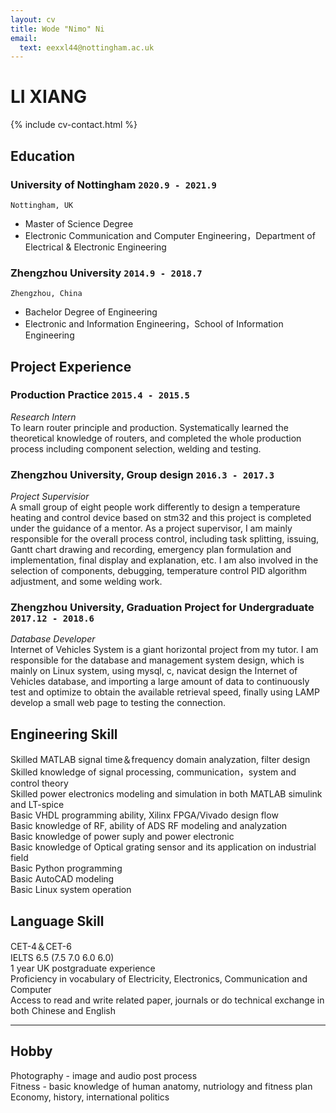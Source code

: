 ```yaml
---
layout: cv
title: Wode "Nimo" Ni
email:
  text: eexxl44@nottingham.ac.uk
---
```


# **LI** **XIANG**

<!--
include contact information from the front matter
Supported arguments:
    - homepage: url, text
    - phone
    - email
-->

{% include cv-contact.html %}

## Education

### **University of Nottingham** `2020.9 - 2021.9`

```
Nottingham, UK
```

- Master of Science Degree
- Electronic Communication and Computer Engineering，Department of Electrical & Electronic Engineering 

### **Zhengzhou University** `2014.9 - 2018.7`

```
Zhengzhou, China
```

- Bachelor Degree of Engineering
- Electronic and Information Engineering，School of Information Engineering


## Project Experience

### **Production Practice** `2015.4 - 2015.5`

_Research Intern_<br>
To learn router principle and production. Systematically learned the theoretical knowledge of routers, and completed the whole production process including component selection, welding and testing.

### **Zhengzhou University, Group design** `2016.3 - 2017.3`

_Project Supervisior_<br>
A small group of eight people work differently to design a temperature heating and control device based on stm32 and this project is completed under the guidance of a mentor. As a project supervisor, I am mainly responsible for the overall process control, including task splitting, issuing, Gantt chart drawing and recording, emergency plan formulation and implementation, final display and explanation, etc. I am also involved in the selection of components, debugging, temperature control PID algorithm adjustment, and some welding work.

### **Zhengzhou University, Graduation Project for Undergraduate** `2017.12 - 2018.6`
_Database Developer_<br>
Internet of Vehicles System is a giant horizontal project from my tutor. I am responsible for the database and management system design, which is mainly on Linux system, using mysql, c, navicat design the Internet of Vehicles database, and importing a large amount of data to continuously test and optimize to obtain the available retrieval speed, finally using LAMP develop a small web page to testing the connection. 

## Engineering Skill

Skilled MATLAB signal time＆frequency domain analyzation, filter design <br>
Skilled knowledge of signal processing, communication，system and control theory <br>
Skilled power electronics modeling and simulation in both MATLAB simulink and LT-spice <br>
Basic VHDL programming ability, Xilinx FPGA/Vivado design flow <br>
Basic knowledge of RF, ability of ADS RF modeling and analyzation <br>
Basic knowledge of power suply and power electronic <br>
Basic knowledge of Optical grating sensor and its application on industrial field <br>
Basic Python programming <br>
Basic AutoCAD modeling <br>
Basic Linux system operation <br>

## Language Skill

CET-4＆CET-6 <br>
IELTS 6.5 (7.5 7.0 6.0 6.0) <br>
1 year UK postgraduate experience <br>
Proficiency in vocabulary of Electricity, Electronics, Communication and Computer <br>
Access to read and write related paper, journals or do technical exchange in both Chinese and English <br>

---

## Hobby

Photography - image and audio post process <br>
Fitness - basic knowledge of human anatomy, nutriology and fitness plan <br>
Economy, history, international politics <br>


<!-- ### Footer

Last updated: May 2013 -->
